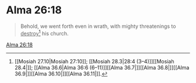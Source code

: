 # Alma 26:18

> Behold, we went forth even in wrath, with mighty threatenings to <u>destroy</u>[^a] his church.

[Alma 26:18](https://www.churchofjesuschrist.org/study/scriptures/bofm/alma/26?lang=eng&id=p18#p18)


[^a]: [[Mosiah 27.10|Mosiah 27:10]]; [[Mosiah 28.3|28:4 (3–4)]][[Mosiah 28.4|]]; [[Alma 36.6|Alma 36:6 (6–11)]][[Alma 36.7|]][[Alma 36.8|]][[Alma 36.9|]][[Alma 36.10|]][[Alma 36.11|]].  
